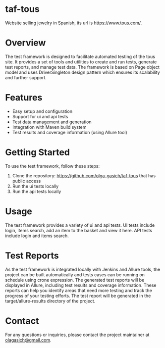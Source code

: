 # taf-tous

Website selling jewelry in Spanish, its url is https://www.tous.com/.

# Overview

The test framework is designed to facilitate automated testing of the tous site. 
It provides a set of tools and utilities to create and run tests, generate test reports, and manage test data.
The framework is based on Page object model and uses DriverSingleton design pattern which ensures its scalability and further support.

# Features

- Easy setup and configuration
- Support for ui and api tests
- Test data management and generation
- Integration with Maven build system
- Test results and coverage information (using Allure tool)


# Getting Started

To use the test framework, follow these steps:

1. Clone the repository: https://github.com/olga-gasich/taf-tous that has public access
2. Run the ui tests locally
3. Run the api tests locally

# Usage

The test framework provides a variety of ui and api tests. 
UI tests include login, items search, add an item to the basket and view it here.
API tests include login and items search.

# Test Reports

As the test framework is integrated locally with Jenkins and Allure tools, the project can be built automatically and tests cases can be running on schedule using crone expression. 
The generated test reports will be displayed in Allure, including test results and coverage information.
These reports can help you identify areas that need more testing and track the progress of your testing efforts.
The test report will be generated in the target/allure-results directory of the project.

# Contact

For any questions or inquiries, please contact the project maintainer at olagasich@gmail.com.